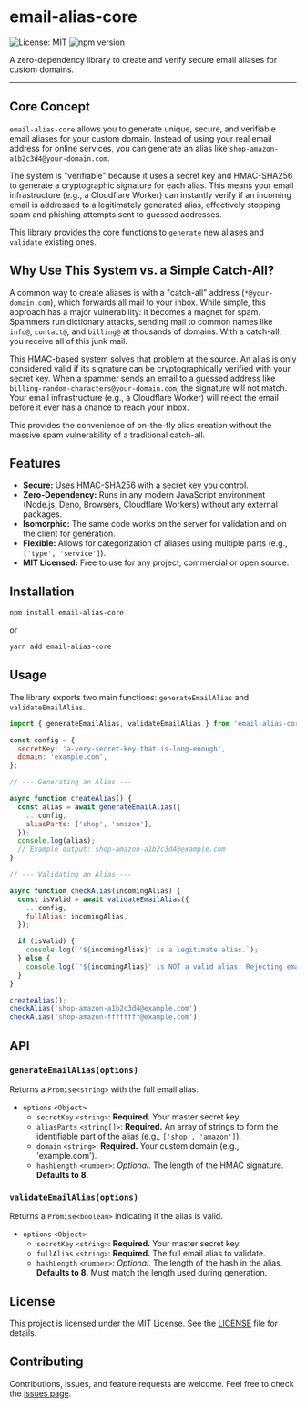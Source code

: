 # email-alias-core

![License: MIT](https://img.shields.io/badge/License-MIT-yellow.svg)
![npm version](https://img.shields.io/npm/v/email-alias-core.svg)

A zero-dependency library to create and verify secure email aliases for custom domains.

---

## Core Concept

`email-alias-core` allows you to generate unique, secure, and verifiable email aliases for your custom domain. Instead of using your real email address for online services, you can generate an alias like `shop-amazon-a1b2c3d4@your-domain.com`.

The system is "verifiable" because it uses a secret key and HMAC-SHA256 to generate a cryptographic signature for each alias. This means your email infrastructure (e.g., a Cloudflare Worker) can instantly verify if an incoming email is addressed to a legitimately generated alias, effectively stopping spam and phishing attempts sent to guessed addresses.

This library provides the core functions to `generate` new aliases and `validate` existing ones.

## Why Use This System vs. a Simple Catch-All?

A common way to create aliases is with a "catch-all" address (`*@your-domain.com`), which forwards all mail to your inbox. While simple, this approach has a major vulnerability: it becomes a magnet for spam. Spammers run dictionary attacks, sending mail to common names like `info@`, `contact@`, and `billing@` at thousands of domains. With a catch-all, you receive all of this junk mail.

This HMAC-based system solves that problem at the source. An alias is only considered valid if its signature can be cryptographically verified with your secret key. When a spammer sends an email to a guessed address like `billing-random-characters@your-domain.com`, the signature will not match. Your email infrastructure (e.g., a Cloudflare Worker) will reject the email before it ever has a chance to reach your inbox.

This provides the convenience of on-the-fly alias creation without the massive spam vulnerability of a traditional catch-all.

## Features

- **Secure:** Uses HMAC-SHA256 with a secret key you control.
- **Zero-Dependency:** Runs in any modern JavaScript environment (Node.js, Deno, Browsers, Cloudflare Workers) without any external packages.
- **Isomorphic:** The same code works on the server for validation and on the client for generation.
- **Flexible:** Allows for categorization of aliases using multiple parts (e.g., `['type', 'service']`).
- **MIT Licensed:** Free to use for any project, commercial or open source.

## Installation

```bash
npm install email-alias-core
```

or

```bash
yarn add email-alias-core
```

## Usage

The library exports two main functions: `generateEmailAlias` and `validateEmailAlias`.

```javascript
import { generateEmailAlias, validateEmailAlias } from 'email-alias-core';

const config = {
  secretKey: 'a-very-secret-key-that-is-long-enough',
  domain: 'example.com',
};

// --- Generating an Alias ---

async function createAlias() {
  const alias = await generateEmailAlias({
    ...config,
    aliasParts: ['shop', 'amazon'],
  });
  console.log(alias);
  // Example output: shop-amazon-a1b2c3d4@example.com
}

// --- Validating an Alias ---

async function checkAlias(incomingAlias) {
  const isValid = await validateEmailAlias({
    ...config,
    fullAlias: incomingAlias,
  });

  if (isValid) {
    console.log(`'${incomingAlias}' is a legitimate alias.`);
  } else {
    console.log(`'${incomingAlias}' is NOT a valid alias. Rejecting email.`);
  }
}

createAlias();
checkAlias('shop-amazon-a1b2c3d4@example.com');
checkAlias('shop-amazon-ffffffff@example.com');
```

## API

### `generateEmailAlias(options)`

Returns a `Promise<string>` with the full email alias.

- `options` `<Object>`
  - `secretKey` `<string>`: **Required.** Your master secret key.
  - `aliasParts` `<string[]>`: **Required.** An array of strings to form the identifiable part of the alias (e.g., `['shop', 'amazon']`).
  - `domain` `<string>`: **Required.** Your custom domain (e.g., 'example.com').
  - `hashLength` `<number>`: _Optional._ The length of the HMAC signature. **Defaults to 8.**

### `validateEmailAlias(options)`

Returns a `Promise<boolean>` indicating if the alias is valid.

- `options` `<Object>`
  - `secretKey` `<string>`: **Required.** Your master secret key.
  - `fullAlias` `<string>`: **Required.** The full email alias to validate.
  - `hashLength` `<number>`: _Optional._ The length of the hash in the alias. **Defaults to 8.** Must match the length used during generation.

## License

This project is licensed under the MIT License. See the [LICENSE](./LICENSE) file for details.

## Contributing

Contributions, issues, and feature requests are welcome. Feel free to check the [issues page](https://github.com/karteekiitg/email-alias-core/issues).
